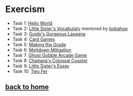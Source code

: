 # Exercism

* Task 1: [Hello World](https://exercism.org/tracks/python/exercises/hello-world/solutions/Tzuf12)
* Task 2: [Little Sister's Vocabulaty](https://exercism.org/tracks/python/exercises/little-sisters-vocab/solutions/Tzuf12) mentored by [bobahop](https://exercism.org/profiles/bobahop)
* Task 3: [Guido's Gorgeous Lasagna](https://exercism.org/tracks/python/exercises/guidos-gorgeous-lasagna/solutions/Tzuf12)
* Task 4: [Card Games](https://exercism.org/tracks/python/exercises/card-games/solutions/Tzuf12)
* Task 5: [Making the Grade](https://exercism.org/tracks/python/exercises/making-the-grade/solutions/Tzuf12)
* Task 6: [Meltdown Mitigation](https://exercism.org/tracks/python/exercises/meltdown-mitigation/solutions/Tzuf12)
* Task 7: [Ghost Gobble Arcade Game](https://exercism.org/tracks/python/exercises/ghost-gobble-arcade-game/solutions/Tzuf12) 
* Task 8: [Chaitana's Colossal Coaster](https://exercism.org/tracks/python/exercises/chaitanas-colossal-coaster/solutions/Tzuf12)
* Task 9: [Little Sister's Essay](https://exercism.org/tracks/python/exercises/little-sisters-essay/solutions/Tzuf12)
* Task 10: [Two Fer](https://exercism.org/tracks/python/exercises/two-fer/solutions/Tzuf12)

## [back to home](/markdown)